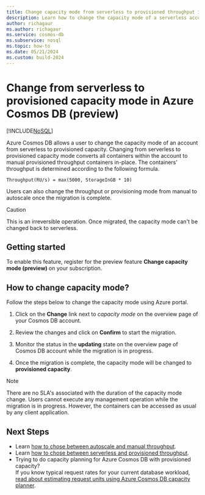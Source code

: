```yaml
---
title: Change capacity mode from serverless to provisioned throughput in Azure Cosmos DB (preview)
description: Learn how to change the capacity mode of a serverless account to a provisioned capacity account.
author: richagaur
ms.author: richagaur
ms.service: cosmos-db
ms.subservice: nosql
ms.topic: how-to
ms.date: 05/21/2024
ms.custom: build-2024
---
```

 
# Change from serverless to provisioned capacity mode in Azure Cosmos DB (preview)

[!INCLUDE[NoSQL](../includes/appliesto-nosql.md)]

Azure Cosmos DB allows a user to change the capacity mode of an account from serverless to provisioned capacity. Changing from serverless to provisioned capacity mode converts all containers within the account to manual provisioned throughput containers in-place. The containers' throughput is determined according to the following formula.

`Throughput(RU/s) = max(5000, StorageInGB * 10)`

Users can also change the throughput or provisioning mode from manual to autoscale once the migration is complete.

>[!Caution]
>This is an irreversible operation. Once migrated, the capacity mode can't be changed back to serverless.

## Getting started

To enable this feature, register for the preview feature **Change capacity mode (preview)** on your subscription.

## How to change capacity mode?

Follow the steps below to change the capacity mode using Azure portal. 

1. Click on the **Change** link next to *capacity mode* on the overview page of your Cosmos DB account.

2. Review the changes and click on **Confirm** to start the migration.

3. Monitor the status in the **updating** state on the overview page of Cosmos DB account while the migration is in progress.

4. Once the migration is complete, the capacity mode will be changed to **provisioned capacity**.

> [!Note] 
> There are no SLA's associated with the duration of the capacity mode change.
> Users cannot execute any management operation while the migration is in progress. However, the containers can be accessed as usual by any client application.

## Next Steps

- Learn [how to chose between autoscale and manual throughput](../how-to-choose-offer.md).
- Learn [how to chose between serverless and provisioned throughput](../throughput-serverless.md).
- Trying to do capacity planning for Azure Cosmos DB with provisioned capacity?  
    If you know typical request rates for your current database workload, [read about estimating request units using Azure Cosmos DB capacity planner](estimate-ru-with-capacity-planner.md).

